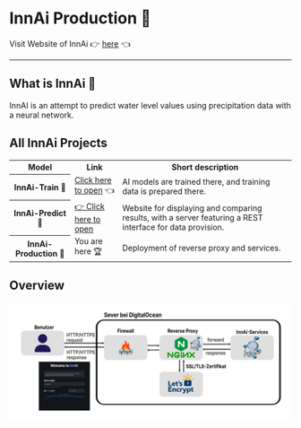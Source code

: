 # InnAi Production 🚀

Visit Website of InnAi 👉 <a href="https://innai.de">here</a> 👈

<hr>

## What is InnAi 🌊
InnAI is an attempt to predict water level values using precipitation data with a neural network.

## All InnAi Projects
<table>
    <tr>
        <th>Model</th>
        <th>Link</th>
        <th>Short description</th>
    </tr>
    <tr>
        <th>InnAi-Train 🏃</th>
        <td><a href="https://github.com/bauerjakob/innai-train">Click here to open</a> 👈</td>
        <td>AI models are trained there, and training data is prepared there.</td>
    </tr>
    <tr>
        <th>InnAi-Predict 🎯</th>
        <td><a href="https://github.com/bauerjakob/innai-predict">👉 Click here to open</a></td>
        <td>Website for displaying and comparing results, with a server featuring a REST interface for data provision.</td>
    </tr>
    <tr>
        <th>InnAi-Production 🚀</th>
        <td>You are here 🏆</td>
        <td>Deployment of reverse proxy and services.</td>
    </tr>
</table>

## Overview
<p align="center">
    <img src="./images/overview.svg" width="700" />
</p>